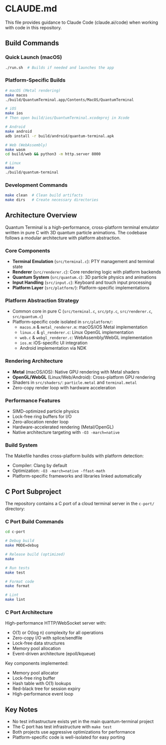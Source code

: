 # CLAUDE.md

This file provides guidance to Claude Code (claude.ai/code) when working with code in this repository.

## Build Commands

### Quick Launch (macOS)
```bash
./run.sh  # Builds if needed and launches the app
```

### Platform-Specific Builds
```bash
# macOS (Metal rendering)
make macos
./build/QuantumTerminal.app/Contents/MacOS/QuantumTerminal

# iOS
make ios
# Then open build/ios/QuantumTerminal.xcodeproj in Xcode

# Android
make android
adb install -r build/android/quantum-terminal.apk

# Web (WebAssembly)
make wasm
cd build/web && python3 -m http.server 8000

# Linux
make
./build/quantum-terminal
```

### Development Commands
```bash
make clean  # Clean build artifacts
make dirs   # Create necessary directories
```

## Architecture Overview

Quantum Terminal is a high-performance, cross-platform terminal emulator written in pure C with 3D quantum particle animations. The codebase follows a modular architecture with platform abstraction.

### Core Components
- **Terminal Emulation** (`src/terminal.c`): PTY management and terminal state
- **Renderer** (`src/renderer.c`): Core rendering logic with platform backends
- **Quantum System** (`src/quantum.c`): 3D particle physics and animations
- **Input Handling** (`src/input.c`): Keyboard and touch input processing
- **Platform Layer** (`src/platform/`): Platform-specific implementations

### Platform Abstraction Strategy
- Common core in pure C (`src/terminal.c`, `src/pty.c`, `src/renderer.c`, `src/quantum.c`)
- Platform-specific code isolated in `src/platform/`:
  - `macos.m` & `metal_renderer.m`: macOS/iOS Metal implementation
  - `linux.c` & `gl_renderer.c`: Linux OpenGL implementation
  - `web.c` & `webgl_renderer.c`: WebAssembly/WebGL implementation
  - `ios.m`: iOS-specific UI integration
  - Android implementation via NDK

### Rendering Architecture
- **Metal** (macOS/iOS): Native GPU rendering with Metal shaders
- **OpenGL/WebGL** (Linux/Web/Android): Cross-platform GPU rendering
- Shaders in `src/shaders/`: `particle.metal` and `terminal.metal`
- Zero-copy render loop with hardware acceleration

### Performance Features
- SIMD-optimized particle physics
- Lock-free ring buffers for I/O
- Zero-allocation render loop
- Hardware-accelerated rendering (Metal/OpenGL)
- Native architecture targeting with `-O3 -march=native`

### Build System
The Makefile handles cross-platform builds with platform detection:
- Compiler: Clang by default
- Optimization: `-O3 -march=native -ffast-math`
- Platform-specific frameworks and libraries linked automatically

## C Port Subproject

The repository contains a C port of a cloud terminal server in the `c-port/` directory:

### C Port Build Commands
```bash
cd c-port

# Debug build
make MODE=debug

# Release build (optimized)
make

# Run tests
make test

# Format code
make format

# Lint
make lint
```

### C Port Architecture
High-performance HTTP/WebSocket server with:
- O(1) or O(log n) complexity for all operations
- Zero-copy I/O with splice/sendfile
- Lock-free data structures
- Memory pool allocation
- Event-driven architecture (epoll/kqueue)

Key components implemented:
- Memory pool allocator
- Lock-free ring buffer
- Hash table with O(1) lookups
- Red-black tree for session expiry
- High-performance event loop

## Key Notes

- No test infrastructure exists yet in the main quantum-terminal project
- The C port has test infrastructure with `make test`
- Both projects use aggressive optimizations for performance
- Platform-specific code is well-isolated for easy porting